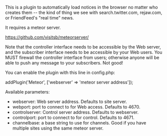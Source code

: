 This is a plugin to automatically load notices in the browser no matter who
creates them -- the kind of thing we see with search.twitter.com, rejaw.com, or
FriendFeed's "real time" news.

It requires a meteor server.

   https://github.com/visitsb/meteorserver/

Note that the controller interface needs to be accessible by the Web server, and
the subscriber interface needs to be accessible by your Web users. You MUST
firewall the controller interface from users; otherwise anyone will be able to
push any message to your subscribers. Not good!

You can enable the plugin with this line in config.php:

addPlugin('Meteor', ['webserver' => 'meteor server address']);

Available parameters:
* webserver: Web server address. Defaults to site server.
* webport: port to connect to for Web access. Defaults to 4670.
* controlserver: Control server address. Defaults to webserver.
* controlport: port to connect to for control. Defaults to 4671.
* channelbase: a base string to use for channels. Good if you have
  multiple sites using the same meteor server.
